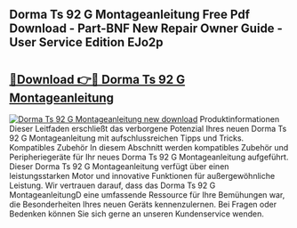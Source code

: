 ## Dorma Ts 92 G Montageanleitung Free Pdf Download - Part-BNF New Repair Owner Guide - User Service Edition EJo2p

# <h2><a href="http://df8jy9.blite.top/?on=Dorma+Ts+92+G+Montageanleitung">🔗Download 👉🔴 Dorma Ts 92 G Montageanleitung</a></h2>

[![Dorma Ts 92 G Montageanleitung new download](https://i.imgur.com/lujVjoI.png)](http://df8jy9.blite.top/?on=Dorma+Ts+92+G+Montageanleitung)
Produktinformationen Dieser Leitfaden erschließt das verborgene Potenzial Ihres neuen Dorma Ts 92 G Montageanleitung mit aufschlussreichen Tipps und Tricks. Kompatibles Zubehör In diesem Abschnitt werden kompatibles Zubehör und Peripheriegeräte für Ihr neues Dorma Ts 92 G Montageanleitung aufgeführt. Dieser Dorma Ts 92 G Montageanleitung verfügt über einen leistungsstarken Motor und innovative Funktionen für außergewöhnliche Leistung. Wir vertrauen darauf, dass das Dorma Ts 92 G MontageanleitungD eine umfassende Ressource für Ihre Bemühungen war, die Besonderheiten Ihres neuen Geräts kennenzulernen. Bei Fragen oder Bedenken können Sie sich gerne an unseren Kundenservice wenden.
